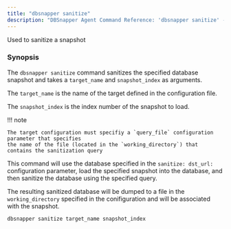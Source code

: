 ```yaml
---
title: "dbsnapper sanitize"
description: "DBSnapper Agent Command Reference: 'dbsnapper sanitize' - Used to sanitize a snapshot"
---
```

Used to sanitize a snapshot

### Synopsis


The `dbsnapper sanitize` command sanitizes the specified database snapshot and takes a `target_name` and `snapshot_index` as arguments.
	
The `target_name` is the name of the target defined in the configuration file.
	
The `snapshot_index` is the index number of the snapshot to load.

<!-- prettier-ignore-start -->
!!! note

    The target configuration must specifiy a `query_file` configuration parameter that specifies
    the name of the file (located in the `working_directory`) that contains the sanitization query

<!-- prettier-ignore-end -->


This command will use the database specified in the `sanitize: dst_url:` configuration parameter, load the specified snapshot into the database, 
and then sanitize the database using the specified query.

The resulting sanitized database will be dumped to a file in the `working_directory` specified in the conifiguration and will
be associated with the snapshot.


```
dbsnapper sanitize target_name snapshot_index
```

